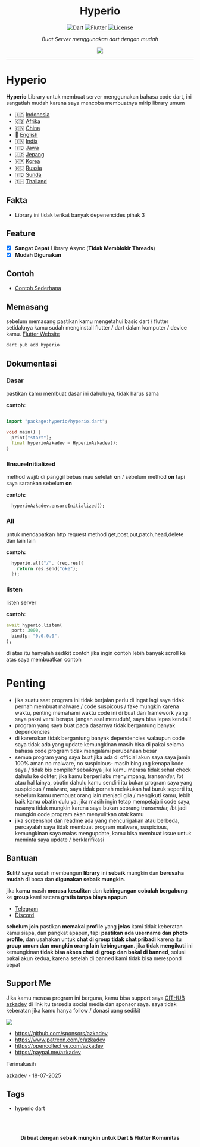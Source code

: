 <div align="center">

# Hyperio


[![Dart](https://img.shields.io/badge/Dart-0175C2?style=for-the-badge&logo=dart&logoColor=white)](https://dart.dev/)
[![Flutter](https://img.shields.io/badge/Flutter-02569B?style=for-the-badge&logo=flutter&logoColor=white)](https://flutter.dev/)
[![License](https://img.shields.io/badge/License-Apache_2.0-blue.svg?style=for-the-badge)](LICENSE)

*Buat Server menggunakan dart dengan mudah*

![](https://github.com/azkadev/hyperio/blob/main/assets/images/hyperio.jpg)

</div>

---


# Hyperio



**Hyperio** Library untuk membuat server menggunakan bahasa code dart, ini sangatlah mudah karena saya mencoba membuatnya mirip library umum

- 🇮🇩 [Indonesia](https://github.com/azkadev/hyperio/blob/main/README.md)
- 🇨🇿 [Afrika](https://github.com/azkadev/hyperio/blob/main/README_AFRIKA.md)
- 🇨🇳 [China](https://github.com/azkadev/hyperio/blob/main/README_CHINA.md)
- 🏴󠁧󠁢󠁥󠁮󠁧󠁿 [English](https://github.com/azkadev/hyperio/blob/main/README_ENGLISH.md)
- 🇮🇳 [India](https://github.com/azkadev/hyperio/blob/main/README_INDIA.md)
- 🇮🇩 [Jawa](https://github.com/azkadev/hyperio/blob/main/README_JAWA.md)
- 🇯🇵 [Jepang](https://github.com/azkadev/hyperio/blob/main/README_JEPANG.md)
- 🇰🇷 [Korea](https://github.com/azkadev/hyperio/blob/main/README_KOREA.md)
- 🇷🇺 [Russia](https://github.com/azkadev/hyperio/blob/main/README_RUSSIA.md)
- 🇮🇩 [Sunda](https://github.com/azkadev/hyperio/blob/main/README_SUNDA.md)
- 🇹🇭 [Thailand](https://github.com/azkadev/hyperio/blob/main/README_THAILAND.md)

## Fakta

- Library ini tidak terikat banyak depenencides pihak 3

## Feature

- [x] **Sangat Cepat** Library Async (**Tidak Memblokir Threads**)
- [x] **Mudah Digunakan**

## Contoh

- [Contoh Sederhana](https://github.com/azkadev/hyperio/tree/main/quickstart)



## Memasang

sebelum memasang pastikan kamu mengetahui basic dart / flutter setidaknya kamu sudah menginstall flutter / dart dalam komputer / device kamu. [Flutter Website](https://flutter.dev)

```bash
dart pub add hyperio
```

## Dokumentasi


### Dasar

pastikan kamu membuat dasar ini dahulu ya, tidak harus sama

**contoh:**

```dart

import "package:hyperio/hyperio.dart";

void main() {
  print("start");
  final hyperioAzkadev = HyperioAzkadev();
}

```

### EnsureInitialized

method wajib di panggil bebas mau setelah **on** / sebelum method **on** tapi saya sarankan sebelum **on**

**contoh:**

```dart
  hyperioAzkadev.ensureInitialized();
```


### All

untuk mendapatkan http request method get,post,put,patch,head,delete dan lain lain

**contoh:**

```dart
  hyperio.all("/", (req,res){
    return res.send("oke");
  });
```


### listen

listen server

**contoh:**

```dart
await hyperio.listen(
  port: 3000,
  bindIp: "0.0.0.0",
);
```

di atas itu hanyalah sedikit contoh jika ingin contoh lebih banyak scroll ke atas saya membuatkan contoh

# Penting

- jika suatu saat program ini tidak berjalan perlu di ingat lagi saya tidak pernah membuat malware / code suspicous / fake mungkin karena waktu, penting memahami waktu code ini di buat dan framework yang saya pakai versi berapa. jangan asal menuduh!, saya bisa lepas kendali!
- program yang saya buat pada dasarnya tidak bergantung banyak dependencies
- di karenakan tidak bergantung banyak dependencies walaupun code saya tidak ada yang update kemungkinan masih bisa di pakai selama bahasa code program tidak mengalami perubahaan besar
- semua program yang saya buat jika ada di official akun saya saya jamin 100% aman no malware, no suspicious- masih bingung kenapa kode saya / tidak bis compile? sebaiknya jika kamu merasa tidak sehat check dahulu ke dokter, jika kamu berperilaku menyimpang, trans*ender, l*bt atau hal lainya, obatin dahulu kamu sendiri itu bukan program saya yang suspicious / malware, saya tidak pernah melakukan hal buruk seperti itu, sebelum kamu membuat orang lain menjadi gila / mengikuti kamu, lebih baik kamu obatin dulu ya. jika masih ingin tetap mempelajari code saya, rasanya tidak mungkin karena saya bukan seorang trans*ender, l*bt jadi mungkin code program akan menyulitkan otak kamu
- jika screenshot dan readme ada yang mencurigakan atau berbeda, percayalah saya tidak membuat program malware, suspicious, kemungkinan saya malas mengupdate, kamu bisa membuat issue untuk meminta saya update / berklarifikasi

## Bantuan

**Sulit**? saya sudah membangun **library** ini **sebaik** mungkin dan **berusaha mudah** di baca dan **digunakan sebaik mungkin**. 

jika **kamu** masih **merasa** **kesulitan** dan **kebingungan** **cobalah bergabung** ke **group** kami secara **gratis tanpa biaya apapun**

- [Telegram](https://t.me/DEVELOPER_GLOBAL_PUBLIC)
- [Discord](https://discord.gg/h4qanyN7)

**sebelum join** pastikan **memakai profile** yang **jelas** kami tidak keberatan kamu siapa, dan pangkat apapun, tapi **pastikan** **ada username dan photo profile**, dan usahakan untuk **chat di group** **tidak chat pribadi** karena itu **group umum dan mungkin orang lain kebingungan**. jika **tidak mengikuti** ini kemungkinan **tidak bisa akses chat di group dan bakal di banned**, solusi pakai akun kedua, karena setelah di banned kami tidak bisa merespond cepat


## Support Me

Jika kamu merasa program ini berguna, kamu bisa support saya [GITHUB azkadev](https://github.com/azkadev) di link itu tersedia social media dan sponsor saya. saya tidak keberatan jika kamu hanya follow / donasi uang sedikit

![](https://github.com/azkadev/azkadev/blob/main/assets/gopay.png)

- https://github.com/sponsors/azkadev
- https://www.patreon.com/c/azkadev
- https://opencollective.com/azkadev
- https://paypal.me/azkadev

Terimakasih


azkadev - 18-07-2025


## Tags

- hyperio dart

</br>
</br>


<div align="center">

**Di buat dengan sebaik mungkin untuk Dart & Flutter Komunitas**

</div>
